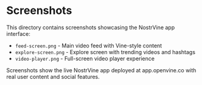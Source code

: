 # Screenshots

This directory contains screenshots showcasing the NostrVine app interface:

- `feed-screen.png` - Main video feed with Vine-style content
- `explore-screen.png` - Explore screen with trending videos and hashtags  
- `video-player.png` - Full-screen video player experience

Screenshots show the live NostrVine app deployed at app.openvine.co with real user content and social features.